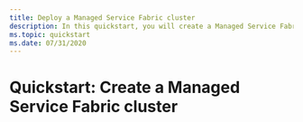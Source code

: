 ```yaml
---
title: Deploy a Managed Service Fabric cluster
description: In this quickstart, you will create a Managed Service Fabric test cluster.
ms.topic: quickstart
ms.date: 07/31/2020
---
```


# Quickstart: Create a Managed Service Fabric cluster
